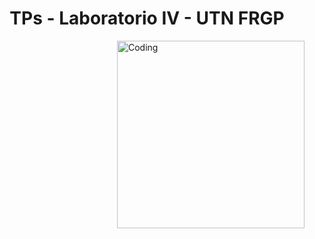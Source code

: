 <h1 align="center">TPs - Laboratorio IV - UTN FRGP</h1>



<img align="right" alt="Coding" width="300" src="https://i.pinimg.com/originals/81/17/8b/81178b47a8598f0c81c4799f2cdd4057.gif">
